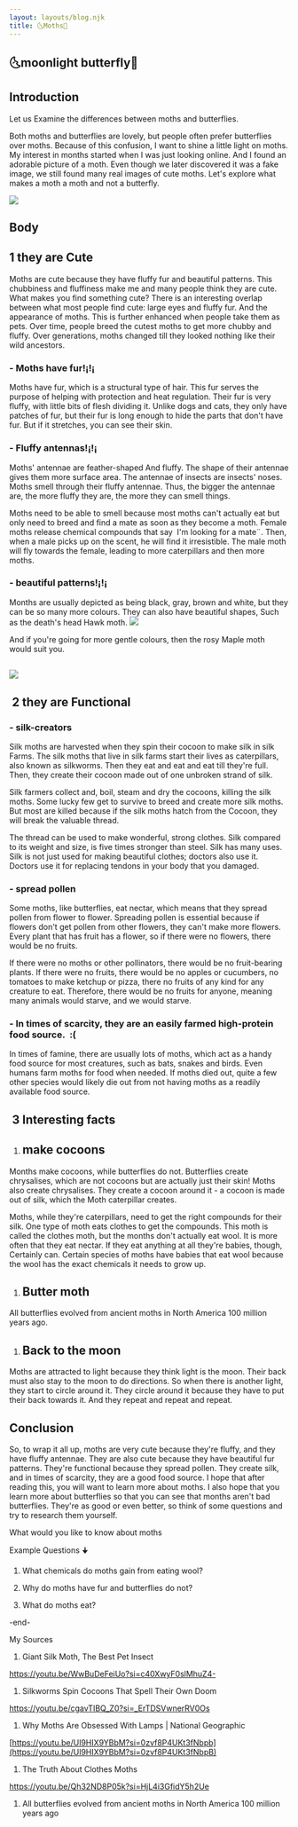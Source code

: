 ```yaml
---
layout: layouts/blog.njk
title: 🌜Moths🦋
---
```

## 🌜moonlight butterfly🦋

Introduction
-------------

Let us Examine the differences between moths and butterflies.  

Both moths and butterflies are lovely, but people often prefer butterflies over moths. Because of this confusion, I want to shine a little light on moths. My interest in months started when I was just looking online. And I found an adorable picture of a moth. Even though we later discovered it was a fake image, we still found many real images of cute moths. Let's explore what makes a moth a moth and not a butterfly.

 ![](https://lh7-us.googleusercontent.com/5J9z0k5qd_1CR7j13p77NbIWPk2ZrtbImuizNPb9NK3SgMbnQlqrTGDHBRuOe16QPeQT4f1uw3yGZ9cxUP2UWYtCkZSQ_1aeKnIS1uSdxBtXC4x-vFdX1DDQddzvRlXKeZFEuih3ke-4X3nwYjDpPuo)




Body
----

1 they are Cute
---------------

Moths are cute because they have fluffy fur and beautiful patterns. This chubbiness and fluffiness make me and many people think they are cute. What makes you find something cute? There is an interesting overlap between what most people find cute: large eyes and fluffy fur. And the appearance of moths. This is further enhanced when people take them as pets. Over time, people breed the cutest moths to get more chubby and fluffy. Over generations, moths changed till they looked nothing like their wild ancestors.

### - Moths have fur!¡!¡

Moths have fur, which is a structural type of hair. This fur serves the purpose of helping with protection and heat regulation. Their fur is very fluffy, with little bits of flesh dividing it. Unlike dogs and cats, they only have patches of fur, but their fur is long enough to hide the parts that don't have fur. But  if it stretches, you can see their skin.

### - Fluffy antennas!¡!¡

Moths' antennae are feather-shaped And fluffy. The shape of their antennae gives them more surface area. The antennae of insects are insects' noses. Moths smell through their fluffy antennae. Thus, the bigger the antennae are, the more fluffy they are, the more they can smell things.

Moths need to be able to smell because most moths can't actually eat but only need to breed and find a mate as soon as they become a moth. Female moths release chemical compounds that say  I'm looking for a mate¨. Then, when a male picks up on the scent, he will find it irresistible. The male moth will fly towards the female, leading to more caterpillars and then more moths. 

### - beautiful patterns!¡!¡

Months are usually depicted as being black, gray, brown and white, but they can be so many more colours. They can also have beautiful shapes, Such as the death's head Hawk moth. ![](https://lh7-us.googleusercontent.com/hQjN1gtH6tmeGL_OLqlJHHq71ry5gVjHztobmi7ewBWweV4FD9wVc7mm_o2V2pYQIVoJpvsFwg2rKflWHxHjnXYGNZ893ao6wq2tD0HaoW_wiUgbuOyusWK6MaNyjgN8Gj42X5uheeXn-mmdfwnpII8)

And if you're going for more  gentle colours, then the rosy Maple moth would suit you.

![](https://lh7-us.googleusercontent.com/wrXYkVnZRsXHHqGFUAURqpsKTiPauYYU3YUhkaPQS_4DmtCzee-D_oko-yzeXH2NT7KQVXMRNw5cBO7_uYGCe-n4OXCgRWg7JgXIv0O0V9NXOikI2AL6ab07c6aj9Yc4oblM7WNZkmy6BE24WhmePE4)
-------------------------------------------------------------------------------------------------------------------------------------------------------------------------------------------------

 2 they are Functional
----------------------

### - silk-creators

Silk moths are harvested when they spin their cocoon to make silk in silk Farms. The silk moths that live in silk farms start their lives as caterpillars, also known as silkworms. Then they eat and eat and eat till they're full. Then, they create their cocoon made out of one unbroken strand of silk. 

Silk farmers collect and, boil, steam and dry the cocoons, killing the silk moths. Some lucky few get to survive to breed and create more silk moths. But most are killed because if the silk moths hatch from the Cocoon, they will break the valuable thread.

The thread can be used to make wonderful, strong clothes. Silk compared to its weight and size, is five times stronger than steel. Silk has many uses. Silk is not just used for making beautiful clothes; doctors also use it. Doctors use it for replacing tendons in your body that you damaged.

### - spread pollen

Some moths, like butterflies, eat nectar, which means that they spread pollen from flower to flower. Spreading pollen is essential because if flowers don't get pollen from other flowers, they can't make more flowers. Every plant that has fruit has a flower, so if there were no flowers, there would be no fruits. 

If there were no moths or other pollinators, there would be no fruit-bearing plants. If there were no fruits, there would be no apples or cucumbers, no tomatoes to make ketchup or pizza, there no fruits of any kind for any creature to eat. Therefore, there would be no fruits for anyone, meaning many animals would starve, and we would starve.

### - In times of scarcity, they are an easily farmed high-protein food source.  :(

In times of famine, there are usually lots of moths, which act as a handy food source for most creatures, such as bats, snakes and birds. Even humans farm moths for food when needed. If moths died out, quite a few other species would likely die out from not having moths as a readily available food source.

 3 Interesting facts 
---------------------

1.  make cocoons
    ------------

Months make cocoons, while butterflies do not. Butterflies create chrysalises, which are not cocoons but are actually just their skin! Moths also create chrysalises. They create a cocoon around it - a cocoon is made out of silk, which the Moth caterpillar creates.

Moths, while they're caterpillars, need to get the right compounds for their silk. One type of moth eats clothes to get the compounds. This moth is called the clothes moth, but the months don't actually eat wool. It is more often that they eat nectar. If they eat anything at all they're babies, though, Certainly can. Certain species of moths have babies that eat wool because the wool has the exact chemicals it needs to grow up.

1.  Butter moth
    -----------

All butterflies evolved from ancient moths in North America 100 million years ago.

1.  Back to the moon
    ----------------

Moths are attracted to light because they think light is the moon. Their back must also stay to the moon to do directions. So when there is another light, they start to circle around it. They circle around it because they have to put their back towards it. And they repeat and repeat and repeat.

Conclusion
----------

So, to wrap it all up, moths are very cute because they're fluffy, and they have fluffy antennae. They are also cute because they have beautiful fur patterns. They're functional because they spread pollen. They create silk, and in times of scarcity, they are a good food source. I hope that after reading this, you will want to learn more about moths. I also hope that you learn more about butterflies so that you can see that months aren't bad butterflies. They're as good or even better, so think of some questions and try to research them yourself.

What would you like to know about moths 

Example Questions 🠋

1.  What chemicals do moths gain from eating wool?

2.  Why do moths have fur and butterflies do not?

3.  What do moths eat?

-end-

My Sources

1.  Giant Silk Moth, The Best Pet Insect

<https://youtu.be/WwBuDeFeiUo?si=c40XwyF0slMhuZ4->

1.  Silkworms Spin Cocoons That Spell Their Own Doom

<https://youtu.be/cgavTIBQ_Z0?si=_ErTDSVwnerRV0Os>

1.  Why Moths Are Obsessed With Lamps | National Geographic

[https://youtu.be/Ul9HIX9YBbM?si=0zvf8P4UKt3fNbpb](https://youtu.be/Ul9HIX9YBbM?si=0zvf8P4UKt3fNbpB)

1.  The Truth About Clothes Moths

<https://youtu.be/Qh32ND8P05k?si=HjL4i3GfidY5h2Ue>

1.  All butterflies evolved from ancient moths in North America 100 million years ago